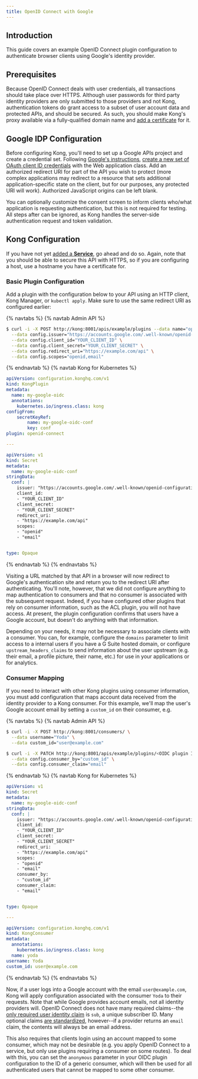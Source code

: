 ```yaml
---
title: OpenID Connect with Google
---
```

## Introduction

This guide covers an example OpenID Connect plugin configuration to authenticate browser clients using Google's identity provider.

## Prerequisites

Because OpenID Connect deals with user credentials, all transactions should take place over HTTPS. Although user passwords for third party identity providers are only submitted to those providers and not Kong, authentication tokens do grant access to a subset of user account data and protected APIs, and should be secured. As such, you should make Kong's proxy available via a fully-qualified domain name and [add a certificate][add-certificate] for it.

## Google IDP Configuration

Before configuring Kong, you'll need to set up a Google APIs project and create a credential set. Following [Google's instructions][google-oidc], [create a new set of OAuth client ID credentials][google-create-credentials] with the Web application class. Add an authorized redirect URI for part of the API you wish to protect (more complex applications may redirect to a resource that sets additional
application-specific state on the client, but for our purposes, any protected URI will work). Authorized JavaScript origins can be left blank.

You can optionally customize the consent screen to inform clients who/what application is requesting authentication, but this is not required for testing. All steps after can be ignored, as Kong handles the server-side authentication request and token validation.

## Kong Configuration

If you have not yet [added a **Service**][add-service], go ahead and do so. Again, note that you should be able to secure this API with HTTPS, so if you are configuring a host, use a hostname you have a certificate for.

### Basic Plugin Configuration

Add a plugin with the configuration below to your API using an HTTP client, Kong Manager, or `kubectl apply`. Make sure to use the same redirect URI as configured earlier:

{% navtabs %}
{% navtab Admin API %}
```bash
$ curl -i -X POST http://kong:8001/apis/example/plugins --data name="openid-connect" \
  --data config.issuer="https://accounts.google.com/.well-known/openid-configuration" \
  --data config.client_id="YOUR_CLIENT_ID" \
  --data config.client_secret="YOUR_CLIENT_SECRET" \
  --data config.redirect_uri="https://example.com/api" \
  --data config.scopes="openid,email"
```
{% endnavtab %}
{% navtab Kong for Kubernetes %}
```yaml
apiVersion: configuration.konghq.com/v1
kind: KongPlugin
metadata:
  name: my-google-oidc
  annotations:
    kubernetes.io/ingress.class: kong
configFrom:
    secretKeyRef:
        name: my-google-oidc-conf
        key: conf
plugin: openid-connect

---

apiVersion: v1
kind: Secret
metadata:
  name: my-google-oidc-conf
stringData:
  conf: |
    issuer: "https://accounts.google.com/.well-known/openid-configuration"
    client_id:
    - "YOUR_CLIENT_ID"
    client_secret:
    - "YOUR_CLIENT_SECRET"
    redirect_uri:
    - "https://example.com/api"
    scopes:
    - "openid"
    - "email"


type: Opaque
```
{% endnavtab %}
{% endnavtabs %}

Visiting a URL matched by that API in a browser will now redirect to Google's authentication site and return you to the redirect URI after authenticating. You'll note, however, that we did not configure anything to map authentication to consumers and that no consumer is associated with the subsequent request. Indeed, if you have configured other plugins that rely on consumer information, such as the ACL plugin, you will not have access. At present, the plugin configuration confirms that
users have a Google account, but doesn't do anything with that information.

Depending on your needs, it may not be necessary to associate clients with a consumer. You can, for example, configure the `domains` parameter to limit access to a internal users if you have a G Suite hosted domain, or configure `upstream_headers_claims` to send information about the user upstream (e.g. their email, a profile picture, their name, etc.) for use in your applications or for analytics.

### Consumer Mapping

If you need to interact with other Kong plugins using consumer information, you must add configuration that maps account data received from the identity provider to a Kong consumer. For this example, we'll map the user's Google account email by setting a `custom_id` on their consumer, e.g.

{% navtabs %}
{% navtab Admin API %}
```bash
$ curl -i -X POST http://kong:8001/consumers/ \
  --data username="Yoda" \
  --data custom_id="user@example.com"

$ curl -i -X PATCH http://kong:8001/apis/example/plugins/<OIDC plugin ID> \
  --data config.consumer_by="custom_id" \
  --data config.consumer_claim="email"
```
{% endnavtab %}
{% navtab Kong for Kubernetes %}
```yaml
apiVersion: v1
kind: Secret
metadata:
  name: my-google-oidc-conf
stringData:
  conf: |
    issuer: "https://accounts.google.com/.well-known/openid-configuration"
    client_id:
    - "YOUR_CLIENT_ID"
    client_secret:
    - "YOUR_CLIENT_SECRET"
    redirect_uri:
    - "https://example.com/api"
    scopes:
    - "openid"
    - "email"
    consumer_by:
    - "custom_id"
    consumer_claim:
    - "email"


type: Opaque

---

apiVersion: configuration.konghq.com/v1
kind: KongConsumer
metadata:
  annotations:
    kubernetes.io/ingress.class: kong
  name: yoda
username: Yoda
custom_id: user@example.com
```
{% endnavtab %}
{% endnavtabs %}

Now, if a user logs into a Google account with the email `user@example.com`, Kong will apply configuration associated with the consumer `Yoda` to their requests. Note that while Google provides account emails, not all identity providers will. OpenID Connect does not have many required claims--the [only required user identity claim][oidc-id-token] is `sub`, a unique subscriber ID. Many optional claims [are
standardized][oidc-standard-claims], however--if a provider returns an `email` claim, the contents will always be an email address.

This also requires that clients login using an account mapped to some consumer, which may not be desirable (e.g. you apply OpenID Connect to a service, but only use plugins requiring a consumer on some routes). To deal with this, you can set the `anonymous` parameter in your OIDC plugin configuration to the ID of a generic consumer, which will then be used for all authenticated users that cannot be mapped to some other consumer.


[add-certificate]: /1.0.x/admin-api/#add-certificate
[google-oidc]: https://developers.google.com/identity/protocols/OpenIDConnect
[google-create-credentials]: https://console.developers.google.com/apis/credentials
[add-service]: /enterprise/{{page.kong_version}}/kong-manager/add-service
[oidc-id-token]: http://openid.net/specs/openid-connect-core-1_0.html#IDToken
[oidc-standard-claims]: http://openid.net/specs/openid-connect-core-1_0.html#StandardClaims
